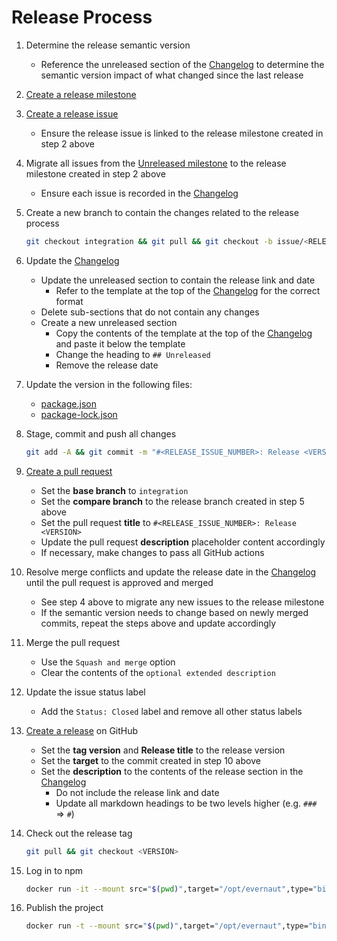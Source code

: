 # Release Process

1. Determine the release semantic version

   - Reference the unreleased section of the [Changelog](../CHANGELOG.md "Changelog") to determine the semantic version impact of what changed since the last release

2. [Create a release milestone](../../../milestones/new "Create a Release Milestone")

3. [Create a release issue](../../../issues/new/choose "Create a Release Issue")

   - Ensure the release issue is linked to the release milestone created in step 2 above

4. Migrate all issues from the [Unreleased milestone](../../../milestone/1 "Unreleased Milestone") to the release milestone created in step 2 above

   - Ensure each issue is recorded in the [Changelog](../CHANGELOG.md "Changelog")

5. Create a new branch to contain the changes related to the release process

   ```sh
   git checkout integration && git pull && git checkout -b issue/<RELEASE_ISSUE_NUMBER>
   ```

6. Update the [Changelog](../CHANGELOG.md "Changelog")

   - Update the unreleased section to contain the release link and date
     - Refer to the template at the top of the [Changelog](../CHANGELOG.md "Changelog") for the correct format
   - Delete sub-sections that do not contain any changes
   - Create a new unreleased section
     - Copy the contents of the template at the top of the [Changelog](../CHANGELOG.md "Changelog") and paste it below the template
     - Change the heading to `## Unreleased`
     - Remove the release date

7. Update the version in the following files:

   - [package.json](../package.json "package.json")
   - [package-lock.json](../package-lock.json "package-lock.json")

8. Stage, commit and push all changes

   ```sh
   git add -A && git commit -m "#<RELEASE_ISSUE_NUMBER>: Release <VERSION>" && git push --set-upstream origin issue/<RELEASE_ISSUE_NUMBER>
   ```

9. [Create a pull request](../../../compare "Create a Pull Request")

   - Set the **base branch** to `integration`
   - Set the **compare branch** to the release branch created in step 5 above
   - Set the pull request **title** to `#<RELEASE_ISSUE_NUMBER>: Release <VERSION>`
   - Update the pull request **description** placeholder content accordingly
   - If necessary, make changes to pass all GitHub actions

10. Resolve merge conflicts and update the release date in the [Changelog](../CHANGELOG.md "Changelog") until the pull request is approved and merged

    - See step 4 above to migrate any new issues to the release milestone
    - If the semantic version needs to change based on newly merged commits, repeat the steps above and update accordingly

11. Merge the pull request

    - Use the `Squash and merge` option
    - Clear the contents of the `optional extended description`

12. Update the issue status label

    - Add the `Status: Closed` label and remove all other status labels

13. [Create a release](../../../releases/new "Create a Release") on GitHub

    - Set the **tag version** and **Release title** to the release version
    - Set the **target** to the commit created in step 10 above
    - Set the **description** to the contents of the release section in the [Changelog](../CHANGELOG.md "Changelog")
      - Do not include the release link and date
      - Update all markdown headings to be two levels higher (e.g. `###` => `#`)

14. Check out the release tag

    ```sh
    git pull && git checkout <VERSION>
    ```

15. Log in to npm

    ```sh
    docker run -it --mount src="$(pwd)",target="/opt/evernaut",type="bind" --mount src="$(cd ~/ && pwd)/.npmrc",target="/root/.npmrc",type="bind" evernaut/base:1.1.0 bash -c 'npm login'
    ```

16. Publish the project

    ```sh
    docker run -t --mount src="$(pwd)",target="/opt/evernaut",type="bind" --mount src="$(cd ~/ && pwd)/.npmrc",target="/root/.npmrc",type="bind" evernaut/base:1.1.0 bash -c 'npm publish --unsafe-perm'
    ```
